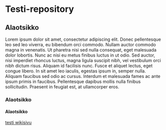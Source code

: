 # Testi-repository

## Alaotsikko
Lorem ipsum dolor sit amet, consectetur adipiscing elit. Donec pellentesque leo sed leo viverra, eu bibendum orci commodo. Nullam auctor commodo magna in venenatis. Ut pharetra nisi sed nulla consequat, eget malesuada dolor lobortis. Nunc ac nisi eu metus finibus luctus in ut odio. Sed auctor, nisi imperdiet rhoncus luctus, magna ligula suscipit nibh, vel vestibulum orci nibh dictum risus. Aliquam id facilisis nunc. Fusce et aliquet lectus, eget congue libero. In sit amet leo iaculis, egestas ipsum in, semper nulla. Aliquam faucibus sed odio ac cursus. Interdum et malesuada fames ac ante ipsum primis in faucibus. Pellentesque dapibus mollis nulla finibus sollicitudin. Praesent in feugiat est, at ullamcorper eros. 

### Alaotsikko

#### Alaotsikko

[testi wikisivu](https://optima.jamk.fi/)
